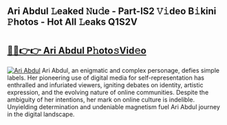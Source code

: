 ## Ari Abdul 𝙻eaked 𝙽u𝚍e - Part-IS2 𝚅𝚒deo B𝚒kini 𝙿hotos - Hot All 𝙻eaks Q1S2V

# <h2><a href="http://ld4dr8.urlbe.top/?page=Ari+Abdul">🔗🔗👉👉 Ari Abdul P𝚑oto𝚜Vid𝚎o</a></h2>

[![Ari Abdul](https://i.imgur.com/eBuTRDB.gif)](http://ld4dr8.urlbe.top/?page=Ari+Abdul)
Ari Abdul, an enigmatic and complex personage, defies simple labels. Her pioneering use of digital media for self-representation has enthralled and infuriated viewers, igniting debates on identity, artistic expression, and the evolving nature of online communities. Despite the ambiguity of her intentions, her mark on online culture is indelible. Unyielding determination and undeniable magnetism fuel Ari Abdul journey in the digital landscape.
